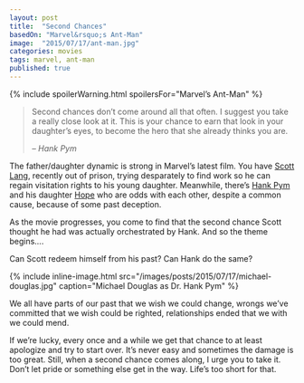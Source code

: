 ```yaml
---
layout: post
title:  "Second Chances"
basedOn: "Marvel&rsquo;s Ant-Man"
image:  "2015/07/17/ant-man.jpg"
categories: movies
tags: marvel, ant-man
published: true
---
```


{% include spoilerWarning.html spoilersFor="Marvel&rsquo;s Ant-Man" %}

<blockquote>
  <p>
    Second chances don&rsquo;t come around all that often. I suggest you take a really close look at it. 
    This is your chance to earn that look in your daughter&rsquo;s eyes, to become the hero that she already thinks you are.
  </p>
  
  <cite>
      &ndash; Hank Pym
  </cite>
</blockquote>

The father/daughter dynamic is strong in Marvel&rsquo;s latest film. You have <a href="https://en.wikipedia.org/wiki/Ant-Man_%28Scott_Lang%29" target="_blank">Scott Lang</a>, recently out of prison, trying desparately to find work so he can regain visitation rights to his young daughter. Meanwhile, there&rsquo;s <a href="https://en.wikipedia.org/wiki/Hank_Pym" target="_blank">Hank Pym</a> and his daughter <a href="https://en.wikipedia.org/wiki/Hope_Pym" target="_blank">Hope</a> who are odds with each other, despite a common cause, because of some past deception.

As the movie progresses, you come to find that the second chance Scott thought he had was actually orchestrated by Hank. And so the theme begins&hellip;.

Can Scott redeem himself from his past? Can Hank do the same?

{% include inline-image.html src="/images/posts/2015/07/17/michael-douglas.jpg" caption="Michael Douglas as Dr. Hank Pym" %}

We all have parts of our past that we wish we could change, wrongs we&rsquo;ve committed that we wish could be righted, relationships ended that we with we could mend.

If we&rsquo;re lucky, every once and a while we get that chance to at least apologize and try to start over. It&rsquo;s never easy and sometimes the damage is too great. Still, when a second chance comes along, I urge you to take it. Don&rsquo;t let pride or something else get in the way. Life&rsquo;s too short for that.
